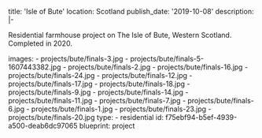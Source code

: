 title: 'Isle of Bute'
location: Scotland
publish_date: '2019-10-08'
description: |-
  <p>Residential farmhouse project on The Isle of Bute, Western Scotland. Completed in 2020.
  </p>
images:
  - projects/bute/finals-3.jpg
  - projects/bute/finals-5-1607443382.jpg
  - projects/bute/finals-2.jpg
  - projects/bute/finals-16.jpg
  - projects/bute/finals-24.jpg
  - projects/bute/finals-12.jpg
  - projects/bute/finals-17.jpg
  - projects/bute/finals-18.jpg
  - projects/bute/finals-9.jpg
  - projects/bute/finals-14.jpg
  - projects/bute/finals-11.jpg
  - projects/bute/finals-7.jpg
  - projects/bute/finals-6.jpg
  - projects/bute/finals-1.jpg
  - projects/bute/finals-23.jpg
  - projects/bute/finals-20.jpg
type:
  - residential
id: f75ebf94-b5ef-4939-a500-deab6dc97065
blueprint: project
